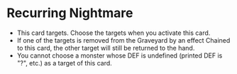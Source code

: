 # Recurring Nightmare

*   This card targets. Choose the targets when you activate this card.
*   If one of the targets is removed from the Graveyard by an effect Chained to this card, the other target will still be returned to the hand.
*   You cannot choose a monster whose DEF is undefined (printed DEF is "?", etc.) as a target of this card.
